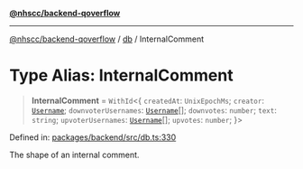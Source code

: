 [**@nhscc/backend-qoverflow**](../../README.md)

***

[@nhscc/backend-qoverflow](../../README.md) / [db](../README.md) / InternalComment

# Type Alias: InternalComment

> **InternalComment** = `WithId`\<\{ `createdAt`: `UnixEpochMs`; `creator`: [`Username`](Username.md); `downvoterUsernames`: [`Username`](Username.md)[]; `downvotes`: `number`; `text`: `string`; `upvoterUsernames`: [`Username`](Username.md)[]; `upvotes`: `number`; \}\>

Defined in: [packages/backend/src/db.ts:330](https://github.com/nhscc/qoverflow.api.hscc.bdpa.org/blob/b629239838bf73900bba2996b8dcfbc432755e21/packages/backend/src/db.ts#L330)

The shape of an internal comment.
